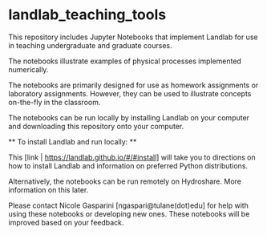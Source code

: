 # landlab_teaching_tools

This repository includes Jupyter Notebooks that implement Landlab for use in teaching undergraduate and graduate courses.

The notebooks illustrate examples of physical processes implemented numerically.

The notebooks are primarily designed for use as homework assignments or laboratory assignments. However, they can be used to illustrate concepts on-the-fly in the classroom.

The notebooks can be run locally by installing Landlab on your computer and downloading this repository onto your computer.

** To install Landlab and run locally: **

This [link | https://landlab.github.io/#/#install] will take you to directions on how to install Landlab and information on preferred Python distributions.

Alternatively, the notebooks can be run remotely on Hydroshare. More information on this later.

Please contact Nicole Gasparini [ngaspari@tulane(dot)edu] for help with using these notebooks or developing new ones. These notebooks will be improved based on your feedback.
